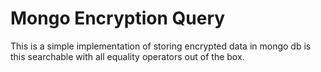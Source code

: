# Mongo Encryption Query

This is a simple implementation of storing encrypted data in mongo db is this searchable with all equality operators out of the box.